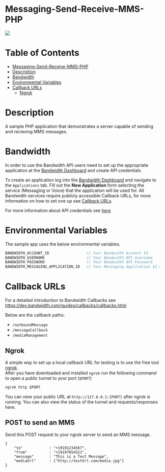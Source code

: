 # Messaging-Send-Receive-MMS-PHP
<a href="http://dev.bandwidth.com"><img src="https://s3.amazonaws.com/bwdemos/BW-VMP.png"/></a>
</div>

 # Table of Contents

<!-- TOC -->

- [Messaging-Send-Receive-MMS-PHP](#Messaging-Send-Receive-MMS-PHP)
- [Description](#description)
- [Bandwidth](#bandwidth)
- [Environmental Variables](#environmental-variables)
- [Callback URLs](#callback-urls)
    - [Ngrok](#ngrok)

<!-- /TOC -->

# Description

A sample PHP application that demonstrates a server capable of sending and recieving MMS messages.

# Bandwidth

In order to use the Bandwidth API users need to set up the appropriate application at the [Bandwidth Dashboard](https://dashboard.bandwidth.com/) and create API credentials.

To create an application log into the [Bandwidth Dashboard](https://dashboard.bandwidth.com/) and navigate to the `Applications` tab.  Fill out the **New Application** form selecting the service (Messaging or Voice) that the application will be used for.  All Bandwidth services require publicly accessible Callback URLs, for more information on how to set one up see [Callback URLs](#callback-urls).

For more information about API credentials see [here](https://dev.bandwidth.com/guides/accountCredentials.html#top)

# Environmental Variables

The sample app uses the below environmental variables.
```java
BANDWIDTH_ACCOUNT_ID                 // Your Bandwidth Account Id
BANDWIDTH_USERNAME                   // Your Bandwidth API Username
BANDWIDTH_PASSWORD                   // Your Bandwidth API Password
BANDWIDTH_MESSAGING_APPLICATION_ID   // Your Messaging Application Id created in the dashboard
```

# Callback URLs

For a detailed introduction to Bandwidth Callbacks see https://dev.bandwidth.com/guides/callbacks/callbacks.html

Below are the callback paths:
* `/outboundMessage`
* `/messageCallback`
* `/mediaManagement`

## Ngrok

A simple way to set up a local callback URL for testing is to use the free tool [ngrok](https://ngrok.com/).  
After you have downloaded and installed `ngrok` run the following command to open a public tunnel to your port (`$PORT`)
```cmd
ngrok http $PORT
```
You can view your public URL at `http://127.0.0.1:{PORT}` after ngrok is running.  You can also view the status of the tunnel and requests/responses here.

## POST to send an MMS

Send this POST request to your ngrok server to send an MMS message.
```http
{
    "to"            : "+19191234567",
    "from"          : "+19197654321",
    "message"       : "This is a Test Message",
    "mediaUrl"      : ["http://testUrl.com/media.jpg"]
}
```
